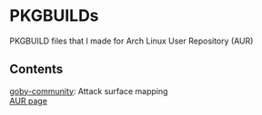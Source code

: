 # PKGBUILDs
PKGBUILD files that I made for Arch Linux User Repository (AUR)

## Contents

[goby-community](https://github.com/ShoreNinth/PKGBUILDs/blob/main/goby-community/PKGBUILD): Attack surface mapping  
[AUR page](https://aur.archlinux.org/packages/goby-community)       
